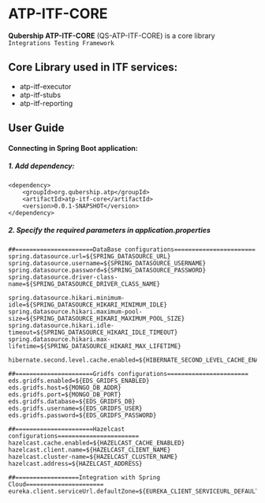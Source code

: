 # ATP-ITF-CORE

**Qubership ATP-ITF-CORE** (QS-ATP-ITF-CORE) is a core library `Integrations Testing Framework`

## Core Library used in ITF services: 
* atp-itf-executor
* atp-itf-stubs
* atp-itf-reporting

## User Guide

#### Connecting in Spring Boot application: #####
##### 1. Add dependency: #####

```    
<dependency>
    <groupId>org.qubership.atp</groupId>
    <artifactId>atp-itf-core</artifactId>
    <version>0.0.1-SNAPSHOT</version>
</dependency>
```
##### 2. Specify the required parameters in application.properties #####
```properties
##======================DataBase configurations=======================
spring.datasource.url=${SPRING_DATASOURCE_URL}
spring.datasource.username=${SPRING_DATASOURCE_USERNAME}
spring.datasource.password=${SPRING_DATASOURCE_PASSWORD}
spring.datasource.driver-class-name=${SPRING_DATASOURCE_DRIVER_CLASS_NAME}

spring.datasource.hikari.minimum-idle=${SPRING_DATASOURCE_HIKARI_MINIMUM_IDLE}
spring.datasource.hikari.maximum-pool-size=${SPRING_DATASOURCE_HIKARI_MAXIMUM_POOL_SIZE}
spring.datasource.hikari.idle-timeout=${SPRING_DATASOURCE_HIKARI_IDLE_TIMEOUT}
spring.datasource.hikari.max-lifetime=${SPRING_DATASOURCE_HIKARI_MAX_LIFETIME}

hibernate.second.level.cache.enabled=${HIBERNATE_SECOND_LEVEL_CACHE_ENABLED}

##======================Gridfs configurations=======================
eds.gridfs.enabled=${EDS_GRIDFS_ENABLED}
eds.gridfs.host=${MONGO_DB_ADDR}
eds.gridfs.port=${MONGO_DB_PORT}
eds.gridfs.database=${EDS_GRIDFS_DB}
eds.gridfs.username=${EDS_GRIDFS_USER}
eds.gridfs.password=${EDS_GRIDFS_PASSWORD}

##======================Hazelcast configurations=======================
hazelcast.cache.enabled=${HAZELCAST_CACHE_ENABLED}
hazelcast.client.name=${HAZELCAST_CLIENT_NAME}
hazelcast.cluster-name=${HAZELCAST_CLUSTER_NAME}
hazelcast.address=${HAZELCAST_ADDRESS}

##==================Integration with Spring Cloud======================
eureka.client.serviceUrl.defaultZone=${EUREKA_CLIENT_SERVICEURL_DEFAULTZONE}
```
